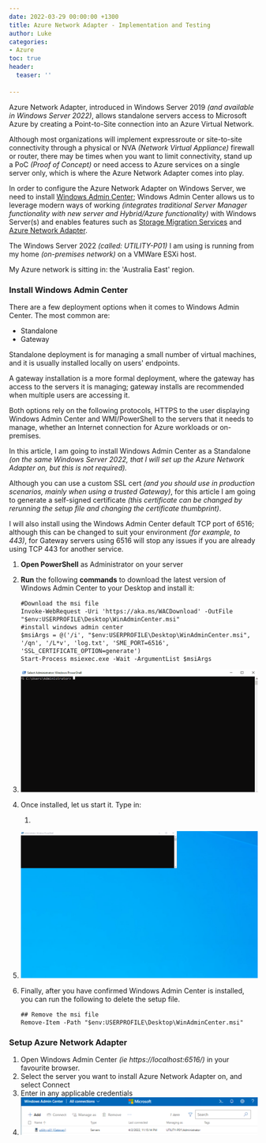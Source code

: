 ```yaml
---
date: 2022-03-29 00:00:00 +1300
title: Azure Network Adapter - Implementation and Testing
author: Luke
categories:
- Azure
toc: true
header:
  teaser: ''

---
```

Azure Network Adapter, introduced in Windows Server 2019 _(and available in Windows Server 2022)_, allows standalone servers access to Microsoft Azure by creating a Point-to-Site connection into an Azure Virtual Network.

Although most organizations will implement expressroute or site-to-site connectivity through a physical or NVA _(Network Virtual Appliance)_ firewall or router, there may be times when you want to limit connectivity, stand up a PoC _(Proof of Concept)_ or need access to Azure services on a single server only, which is where the Azure Network Adapter comes into play.

In order to configure the Azure Network Adapter on Windows Server, we need to install [Windows Admin Center](https://docs.microsoft.com/en-us/windows-server/manage/windows-admin-center/overview "Windows Admin Center"); Windows Admin Center allows us to leverage modern ways of working _(integrates traditional Server Manager functionality with new server and Hybrid/Azure functionality)_ with Windows Server(s) and enables features such as [Storage Migration Services](https://docs.microsoft.com/en-us/windows-server/storage/storage-migration-service/overview "Storage Migration Service overview") and [Azure Network Adapter](https://docs.microsoft.com/en-us/windows-server/manage/windows-admin-center/azure/use-azure-network-adapterhttps://docs.microsoft.com/en-us/windows-server/manage/windows-admin-center/azure/use-azure-network-adapter "Use Azure Network Adapter to connect a server to an Azure Virtual Network").

The Windows Server 2022 _(called: UTILITY-P01)_ I am using is running from my home _(on-premises network)_ on a VMWare ESXi host.

My Azure network is sitting in: the 'Australia East' region.

### Install Windows Admin Center

There are a few deployment options when it comes to Windows Admin Center. The most common are:

* Standalone
* Gateway

Standalone deployment is for managing a small number of virtual machines, and it is usually installed locally on users' endpoints.

A gateway installation is a more formal deployment, where the gateway has access to the servers it is managing; gateway installs are recommended when multiple users are accessing it.

Both options rely on the following protocols, HTTPS to the user displaying Windows Admin Center and WMI/PowerShell to the servers that it needs to manage, whether an Internet connection for Azure workloads or on-premises.

In this article, I am going to install Windows Admin Center as a Standalone _(on the same Windows Server 2022, that I will set up the Azure Network Adapter on, but this is not required)._

Although you can use a custom SSL cert _(and you should use in production scenarios, mainly when using a trusted Gateway)_, for this article I am going to generate a self-signed certificate _(this certificate can be changed by rerunning the setup file and changing the certificate thumbprint)_.

I will also install using the Windows Admin Center default TCP port of 6516; although this can be changed to suit your environment _(for example, to 443)_, for Gateway servers using 6516 will stop any issues if you are already using TCP 443 for another service.

1. **Open PowerShell** as Administrator on your server
2. **Run** the following **commands** to download the latest version of Windows Admin Center to your Desktop and install it:

       #Download the msi file
       Invoke-WebRequest -Uri 'https://aka.ms/WACDownload' -OutFile "$env:USERPROFILE\Desktop\WinAdminCenter.msi"
       #install windows admin center
       $msiArgs = @('/i', "$env:USERPROFILE\Desktop\WinAdminCenter.msi", '/qn', '/L*v', 'log.txt', 'SME_PORT=6516', 'SSL_CERTIFICATE_OPTION=generate')
       Start-Process msiexec.exe -Wait -ArgumentList $msiArgs
3. ![](/uploads/install-windowsadmincenter.gif)
4. Once installed, let us start it. Type in:

       
   1. 
5. ![](/uploads/start-windowsadmincenter.gif)
6. Finally, after you have confirmed Windows Admin Center is installed, you can run the following to delete the setup file.

       ## Remove the msi file
       Remove-Item -Path "$env:USERPROFILE\Desktop\WinAdminCenter.msi"

### Setup Azure Network Adapter

1. Open Windows Admin Center _(ie https://localhost:6516/)_ in your favourite browser.
2. Select the server you want to install Azure Network Adapter on, and select Connect
3. Enter in any applicable credentials
4. ![](/uploads/select-wac_server.png)